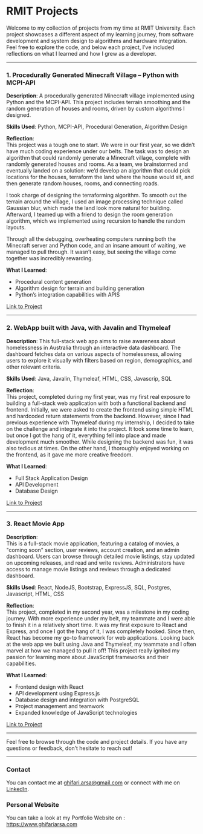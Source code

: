 # RMIT Projects

Welcome to my collection of projects from my time at RMIT University. Each project showcases a different aspect of my learning journey, from software development and system design to algorithms and hardware integration. Feel free to explore the code, and below each project, I’ve included reflections on what I learned and how I grew as a developer.

---

### 1. **Procedurally Generated Minecraft Village – Python with MCPI-API**
**Description**: 
A procedurally generated Minecraft village implemented using Python and the MCPI-API. This project includes terrain smoothing and the random generation of houses and rooms, driven by custom algorithms I designed.

**Skills Used**: Python, MCPI-API, Procedural Generation, Algorithm Design

**Reflection**:  
This project was a tough one to start. We were in our first year, so we didn’t have much coding experience under our belts. The task was to design an algorithm that could randomly generate a Minecraft village, complete with randomly generated houses and rooms. As a team, we brainstormed and eventually landed on a solution: we’d develop an algorithm that could pick locations for the houses, terraform the land where the house would sit, and then generate random houses, rooms, and connecting roads.

I took charge of designing the terraforming algorithm. To smooth out the terrain around the village, I used an image processing technique called Gaussian blur, which made the land look more natural for building. Afterward, I teamed up with a friend to design the room generation algorithm, which we implemented using recursion to handle the random layouts.

Through all the debugging, overheating computers running both the Minecraft server and Python code, and an insane amount of waiting, we managed to pull through. It wasn’t easy, but seeing the village come together was incredibly rewarding.

**What I Learned**:
- Procedural content generation
- Algorithm design for terrain and building generation
- Python’s integration capabilities with APIS

[Link to Project](https://github.com/GhifariArsa/school-projects/tree/main/Minecraft_Village_Generator)

---

### 2. **WebApp built with Java, with Javalin and Thymeleaf**
**Description**: 
This full-stack web app aims to raise awareness about homelessness in Australia through an interactive data dashboard. The dashboard fetches data on various aspects of homelessness, allowing users to explore it visually with filters based on region, demographics, and other relevant criteria.

**Skills Used**: Java, Javalin, Thymeleaf, HTML, CSS, Javascrip, SQL

**Reflection**:  
This project, completed during my first year, was my first real exposure to building a full-stack web application with both a functional backend and frontend. Initially, we were asked to create the frontend using simple HTML and hardcoded return statements from the backend. However, since I had previous experience with Thymeleaf during my internship, I decided to take on the challenge and integrate it into the project. It took some time to learn, but once I got the hang of it, everything fell into place and made development much smoother. While designing the backend was fun, it was also tedious at times. On the other hand, I thoroughly enjoyed working on the frontend, as it gave me more creative freedom.

**What I Learned**:
- Full Stack Application Design
- API Development
- Database Design

[Link to Project](https://github.com/GhifariArsa/school-projects/tree/main/Fullstack_Java_Application)

---

### 3. **React Movie App**
**Description**:  
This is a full-stack movie application, featuring a catalog of movies, a "coming soon" section, user reviews, account creation, and an admin dashboard. Users can browse through detailed movie listings, stay updated on upcoming releases, and read and write reviews. Administrators have access to manage movie listings and reviews through a dedicated dashboard.

**Skills Used**: React, NodeJS, Bootstrap, ExpressJS, SQL, Postgres, Javascript, HTML, CSS

**Reflection**:  
This project, completed in my second year, was a milestone in my coding journey. With more experience under my belt, my teammate and I were able to finish it in a relatively short time. It was my first exposure to React and Express, and once I got the hang of it, I was completely hooked. Since then, React has become my go-to framework for web applications. Looking back at the web app we built using Java and Thymeleaf, my teammate and I often marvel at how we managed to pull it off! This project really ignited my passion for learning more about JavaScript frameworks and their capabilities.

**What I Learned**:
- Frontend design with React
- API development using Express.js
- Database design and integration with PostgreSQL
- Project management and teamwork
- Expanded knowledge of JavaScript technologies

[Link to Project](https://github.com/GhifariArsa/school-projects/tree/main/React_Movie_App_With_Admin_Dashboard)

---

Feel free to browse through the code and project details. If you have any questions or feedback, don’t hesitate to reach out!

---

### Contact
You can contact me at [ghifari.arsa@gmail.com](mailto:ghifari.arsa@gmail.com) or connect with me on [LinkedIn](https://www.linkedin.com/in/ghifari-arsa-ranandya-673637202/).

### Personal Website
You can take a look at my Portfolio Website on : https://www.ghifariarsa.com
